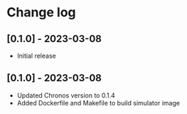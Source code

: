# Change log

## [0.1.0] - 2023-03-08

  * Initial release

## [0.1.0] - 2023-03-08

  * Updated Chronos version to 0.1.4
  * Added Dockerfile and Makefile to build simulator image